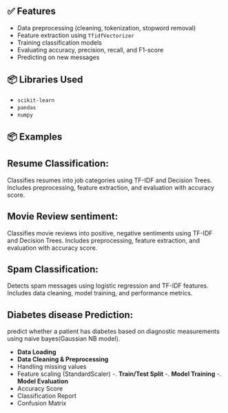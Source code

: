 
## ✅ Features

- Data preprocessing (cleaning, tokenization, stopword removal)
- Feature extraction using `TfidfVectorizer`
- Training classification models
- Evaluating accuracy, precision, recall, and F1-score
- Predicting on new messages

## 📦 Libraries Used

- `scikit-learn`
- `pandas`
- `numpy`

## 📦 Examples

## Resume Classification:
  Classifies resumes into job categories using TF-IDF and Decision Trees. Includes preprocessing, feature extraction, and evaluation with accuracy score.
## Movie Review sentiment:
  Classifies movie reviews into positive, negative sentiments using TF-IDF and Decision Trees. Includes preprocessing, feature extraction, and evaluation with accuracy score.

## Spam Classification: 
  Detects spam messages using logistic regression and TF-IDF features. Includes data cleaning, model training, and performance metrics.

## Diabetes disease Prediction: 
   predict whether a patient has diabetes based on diagnostic measurements using naive bayes(Gaussian NB model).
  - **Data Loading**
  - **Data Cleaning & Preprocessing**
   - Handling missing values
   - Feature scaling (StandardScaler)
-. **Train/Test Split**
-. **Model Training**
-. **Model Evaluation**
   - Accuracy Score
   - Classification Report
   - Confusion Matrix


